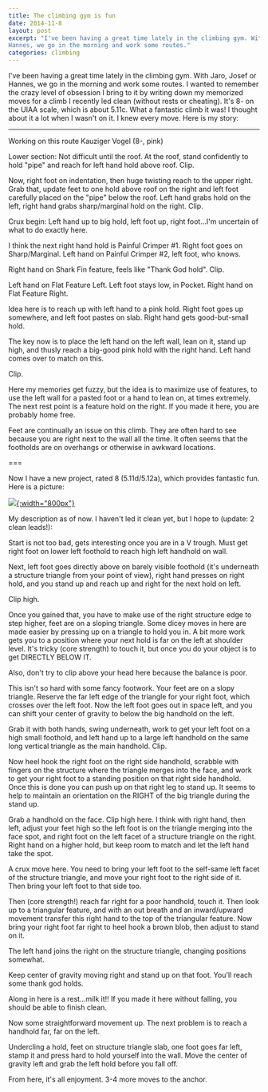 ```yaml
---
title: The climbing gym is fun
date: 2014-11-8
layout: post
excerpt: "I've been having a great time lately in the climbing gym. With Jaro, Josef or
Hannes, we go in the morning and work some routes."
categories: climbing
---
```


I've been having a great time lately in the climbing gym. With Jaro, Josef or
Hannes, we go in the morning and work some routes. I wanted to remember the
crazy level of obsession I bring to it by writing down my memorized moves for a
climb I recently led clean (without rests or cheating). It's 8- on the UIAA
scale, which is about 5.11c. What a fantastic climb it was! I thought about it a
lot when I wasn't on it. I knew every move. Here is my story:

---

Working on this route Kauziger Vogel (8-, pink)

Lower section: Not difficult until the roof. At the roof, stand confidently to
hold "pipe" and reach for left hand hold above roof. Clip.

Now, right foot on indentation, then huge twisting reach to the upper
right. Grab that, update feet to one hold above roof on the right and left foot
carefully placed on the "pipe" below the roof. Left hand grabs hold on the left,
right hand grabs sharp/marginal hold on the right. Clip.

Crux begin: Left hand up to big hold, left foot up, right foot...I'm uncertain
of what to do exactly here.

I think the next right hand hold is Painful Crimper #1. Right foot goes on
Sharp/Marginal. Left hand on Painful Crimper #2, left foot, who knows.

Right hand on Shark Fin feature, feels like "Thank God hold". Clip.

Left hand on Flat Feature Left. Left foot stays low, in Pocket. Right hand on
Flat Feature Right.

Idea here is to reach up with left hand to a pink hold. Right foot goes up
somewhere, and left foot pastes on slab. Right hand gets good-but-small hold.

The key now is to place the left hand on the left wall, lean on it, stand up
high, and thusly reach a big-good pink hold with the right hand. Left hand comes
over to match on this.

Clip.

Here my memories get fuzzy, but the idea is to maximize use of features, to use
the left wall for a pasted foot or a hand to lean on, at times extremely. The
next rest point is a feature hold on the right. If you made it here, you are
probably home free.

Feet are continually an issue on this climb. They are often hard to see because
you are right next to the wall all the time. It often seems that the footholds
are on overhangs or otherwise in awkward locations.

===

Now I have a new project, rated 8 (5.11d/5.12a), which provides fantastic
fun. Here is a picture:

[![](/images/lowlook.jpg){:width="800px"}](/images/lowlook.jpg)

My description as of now. I haven't led it clean yet, but I hope to
(update: 2 clean leads!):

Start is not too bad, gets interesting once you are in a V trough. Must get
right foot on lower left foothold to reach high left handhold on wall.

Next, left foot goes directly above on barely visible foothold (it's underneath
a structure triangle from your point of view), right hand presses on right hold,
and you stand up and reach up and right for the next hold on left.

Clip high.

Once you gained that, you have to make use of the right structure edge to step
higher, feet are on a sloping triangle. Some dicey moves in here are made easier
by pressing up on a triangle to hold you in. A bit more work gets you to a position
where your next hold is far on the left at shoulder level. It's tricky (core
strength) to touch it, but once you do your object is to get DIRECTLY BELOW IT.

Also, don't try to clip above your head here because the balance is poor.

This isn't so hard with some fancy footwork. Your feet are on a slopy
triangle. Reserve the far left edge of the triangle for your right foot, which
crosses over the left foot. Now the left foot goes out in space left, and you
can shift your center of gravity to below the big handhold on the left.

Grab it with both hands, swing underneath, work to get your left foot on a high
small foothold, and left hand up to a large left handhold on the same long
vertical triangle as the main handhold. Clip.

Now heel hook the right foot on the right side handhold, scrabble with fingers
on the structure where the triangle merges into the face, and work to get your
right foot to a standing position on that right side handhold. Once this is done
you can push up on that right leg to stand up. It seems to help to maintain an
orientation on the RIGHT of the big triangle during the stand up.

Grab a handhold on the face. Clip high here. I think with right hand, then left,
adjust your feet high so the left foot is on the triangle merging into the face
spot, and right foot on the left facet of a structure triangle on the
right. Right hand on a higher hold, but keep room to match and let the left hand
take the spot.

A crux move here. You need to bring your left foot to the self-same left facet
of the structure triangle, and move your right foot to the right side of
it. Then bring your left foot to that side too.

Then (core strength!) reach far right for a poor handhold, touch it. Then look
up to a triangular feature, and with an out breath and an inward/upward movement
transfer this right hand to the top of the triangular feature. 
Now bring your right foot far right to heel hook a brown blob, then adjust to
stand on it.

The left hand joins the right on the structure triangle, changing positions somewhat.

Keep center of gravity moving right and stand up on that foot. You'll reach some
thank god holds.

Along in here is a rest...milk it!! If you made it here without falling, you
should be able to finish clean.

Now some straightforward movement up. The next problem is to reach a handhold
far, far on the left.

Undercling a hold, feet on structure triangle slab, one foot goes far left,
stamp it and press hard to hold yourself into the wall. Move the center of
gravity left and grab the left hold before you fall off.

From here, it's all enjoyment. 3-4 more moves to the anchor.
